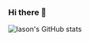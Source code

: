 ### Hi there 👋
![Iason's GitHub stats](https://github-readme-stats.vercel.app/api?username=iasonth95&show=reviews,discussions_started,discussions_answered,prs_merged,prs_merged_percentage&theme=radical)
<!--
**iasonth95/iasonth95** is a ✨ _special_ ✨ repository because its `README.md` (this file) appears on your GitHub profile.

Here are some ideas to get you started:

- 🔭 I’m currently working on ...
- 🌱 I’m currently learning ...
- 👯 I’m looking to collaborate on ...
- 🤔 I’m looking for help with ...
- 💬 Ask me about ...
- 📫 How to reach me: ...
- 😄 Pronouns: ...
- ⚡ Fun fact: ...
-->
